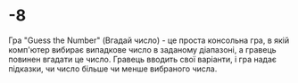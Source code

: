 # -8
Гра "Guess the Number" (Вгадай число) - це проста консольна гра, в якій комп'ютер вибирає випадкове число в заданому діапазоні, а гравець повинен вгадати це число. Гравець вводить свої варіанти, і гра надає підказки, чи число більше чи менше вибраного числа. 
